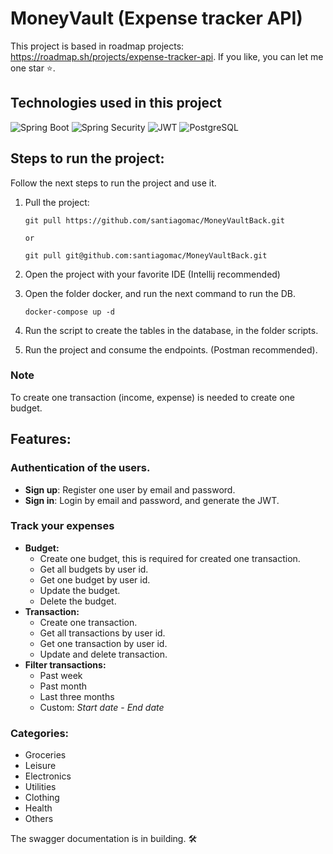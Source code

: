 # MoneyVault (Expense tracker API)

This project is based in roadmap projects: https://roadmap.sh/projects/expense-tracker-api.
If you like, you can let me one star ⭐️.

## Technologies used in this project

![Spring Boot](https://img.shields.io/badge/spring%20webflux-%236DB33F.svg?style=for-the-badge&logo=spring&logoColor=white)
![Spring Security](https://img.shields.io/badge/spring%20security-%236DB33F.svg?style=for-the-badge&logo=springsecurity&logoColor=white)
![JWT](https://img.shields.io/badge/JWT-black?style=for-the-badge&logo=JSON%20web%20tokens)
![PostgreSQL](https://img.shields.io/badge/PostgreSQL-316192?style=for-the-badge&logo=postgresql&logoColor=white)

## Steps to run the project:

Follow the next steps to run the project and use it.

1. Pull the project:
    ```
    git pull https://github.com/santiagomac/MoneyVaultBack.git

    or

    git pull git@github.com:santiagomac/MoneyVaultBack.git
    ```

2. Open the project with your favorite IDE (Intellij recommended)
3. Open the folder docker, and run the next command to run the DB.
    ```
   docker-compose up -d
    ```
4. Run the script to create the tables in the database, in the folder scripts.
5. Run the project and consume the endpoints. (Postman recommended).

### Note
To create one transaction (income, expense) is needed to create one budget.

## Features:

### Authentication of the users.

* **Sign up**: Register one user by email and password.
* **Sign in**: Login by email and password, and generate the JWT.

### Track your expenses

* **Budget:**
  * Create one budget, this is required for created one transaction.
  * Get all budgets by user id.
  * Get one budget by user id.
  * Update the budget.
  * Delete the budget.
* **Transaction:**
  * Create one transaction.
  * Get all transactions by user id.
  * Get one transaction by user id.
  * Update and delete transaction.
* **Filter transactions:**
  * Past week
  * Past month
  * Last three months
  * Custom: *Start date* - *End date*

### Categories:
* Groceries
* Leisure
* Electronics
* Utilities
* Clothing
* Health
* Others

The swagger documentation is in building. 🛠️
